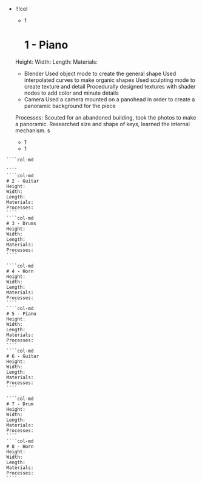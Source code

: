 - !!!col
	- 1
	  # 1 - Piano
	Height: 
	Width: 
	Length: 
	Materials:
	- Blender
	Used object mode to create the general shape
	Used interpolated curves to make organic shapes
	Used sculpting mode to create texture and detail
	Procedurally designed textures with shader nodes to add color and minute details
	- Camera
	Used a camera mounted on a panohead in order to create a panoramic background for the piece
	
	Processes:
	Scouted for an abandoned building, took the photos to make a panoramic.
	Researched size and shape of keys, learned the internal mechanism. s
	- 1
	- 1
`````col
````col-md

````
````col-md
# 2 - Guitar
Height: 
Width: 
Length: 
Materials: 
Processes: 
````
````col-md
# 3 - Drums
Height: 
Width: 
Length: 
Materials: 
Processes: 
````
`````
`````col
````col-md
# 4 - Horn
Height: 
Width: 
Length: 
Materials: 
Processes: 
````
````col-md
# 5 - Piano
Height: 
Width: 
Length: 
Materials: 
Processes: 
````
````col-md
# 6 - Guitar
Height: 
Width: 
Length: 
Materials: 
Processes: 
````
`````
`````col
````col-md
# 7 - Drum
Height: 
Width: 
Length: 
Materials: 
Processes: 
````
````col-md
# 8 - Horn
Height: 
Width: 
Length: 
Materials: 
Processes: 
````
`````
